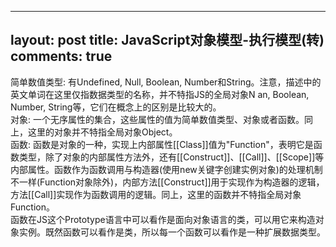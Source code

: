 ---
layout: post
title: JavaScript对象模型-执行模型(转)
comments: true
--
简单数值类型: 有Undefined, Null, Boolean, Number和String。注意，描述中的英文单词在这里仅指数据类型的名称，并不特指JS的全局对象N an, Boolean, Number, String等，它们在概念上的区别是比较大的。<br>
对象: 一个无序属性的集合，这些属性的值为简单数值类型、对象或者函数。同上，这里的对象并不特指全局对象Object。<br>
函数: 函数是对象的一种，实现上内部属性[[Class]]值为"Function"，表明它是函数类型，除了对象的内部属性方法外，还有[[Construct]]、[[Call]]、[[Scope]]等内部属性。函数作为函数调用与构造器(使用new关键字创建实例对象)的处理机制不一样(Function对象除外)，内部方法[[Construct]]用于实现作为构造器的逻辑，方法[[Call]]实现作为函数调用的逻辑。同上，这里的函数并不特指全局对象Function。<br>
函数在JS这个Prototype语言中可以看作是面向对象语言的类，可以用它来构造对象实例。既然函数可以看作是类，所以每一个函数可以看作是一种扩展数据类型。<br>
<br>